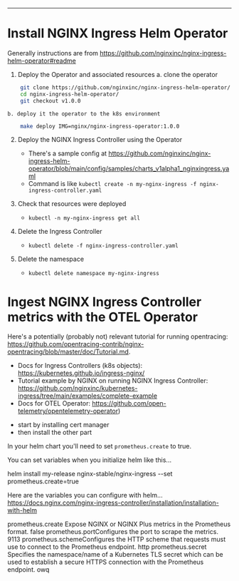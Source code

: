 ---

# Install NGINX Ingress Helm Operator

Generally instructions are from https://github.com/nginxinc/nginx-ingress-helm-operator#readme
1. Deploy the Operator and associated resources
	a. clone the operator
```sh
	git clone https://github.com/nginxinc/nginx-ingress-helm-operator/
	cd nginx-ingress-helm-operator/
	git checkout v1.0.0
```
	b. deploy it the operator to the k8s environment
```sh
	make deploy IMG=nginx/nginx-ingress-operator:1.0.0
```

2. Deploy the NGINX Ingress Controller using the Operator
	- There's a sample config at https://github.com/nginxinc/nginx-ingress-helm-operator/blob/main/config/samples/charts_v1alpha1_nginxingress.yaml
	- Command is like `kubectl create -n my-nginx-ingress -f nginx-ingress-controller.yaml`

3. Check that resources were deployed
	- `kubectl -n my-nginx-ingress get all`

4. Delete the Ingress Controller
	- `kubectl delete -f nginx-ingress-controller.yaml`

5. Delete the namespace
	- `kubectl delete namespace my-nginx-ingress`

# Ingest NGINX Ingress Controller metrics with the OTEL Operator

Here's a potentially (probably not) relevant tutorial for running opentracing: https://github.com/opentracing-contrib/nginx-opentracing/blob/master/doc/Tutorial.md.

* Docs for Ingress Controllers (k8s objects): https://kubernetes.github.io/ingress-nginx/
* Tutorial example by NGINX on running NGINX Ingress Controller: https://github.com/nginxinc/kubernetes-ingress/tree/main/examples/complete-example
* Docs for OTEL Operator: https://github.com/open-telemetry/opentelemetry-operator) 
- start by installing cert manager
- then install the other part 

In your helm chart you'll need to set `prometheus.create` to true.

You can set variables when you initialize helm like this...

helm install my-release nginx-stable/nginx-ingress --set prometheus.create=true

Here are the variables you can configure with helm...
https://docs.nginx.com/nginx-ingress-controller/installation/installation-with-helm

prometheus.create           Expose NGINX or NGINX Plus metrics in the Prometheus format.                    false
prometheus.portConfigures   the port to scrape the metrics.                                                 9113
prometheus.schemeConfigures the HTTP scheme that requests must use to connect to the Prometheus endpoint.   http
prometheus.secret           Specifies the namespace/name of a Kubernetes TLS secret which can be used to 
                            establish a secure HTTPS connection with the Prometheus endpoint.               owq
